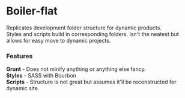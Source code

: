 # Boiler-flat

Replicates development folder structure for dynamic products. <br>
Styles and scripts build in corresponding folders. Isn't the neatest but allows for easy move to dynamic projects.<br>

### Features
**Grunt** - Does not minify anything or anything else fancy. <br>
**Styles** - SASS with Bourbon <br>
**Scripts** - Structure is not great but assumes it'll be reconstructed for dynamic site.
